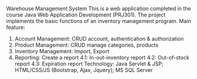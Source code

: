 Warehouse Management System
This is a web application completed in the course Java Web Application Development (PRJ301). 
The project implements the basic functions of an inventory management program.
Main feature:
  1. Account Management: CRUD account, authentication & authorization
  2. Product Management: CRUD manage categories, products
  3. Inventory Management: Import, Export
  4. Reporting: Create a report
    4.1: In-out-inventory report
    4.2: Out-of-stock report
    4.3: Expiration report
Technology: Java Servlet & JSP; HTML/CSS/JS (Bootstrap, Ajax, Jquery); MS SQL Server
